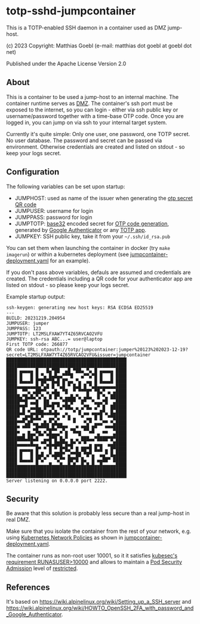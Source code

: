 # totp-sshd-jumpcontainer
This is a TOTP-enabled SSH daemon in a container used as DMZ jump-host.

(c) 2023 Copyright: Matthias Goebl (e-mail: matthias dot goebl at goebl dot net)

Published under the Apache License Version 2.0

## About

This is a container to be used a jump-host to an internal machine.
The container runtime serves as [DMZ](https://en.wikipedia.org/wiki/DMZ_(computing)).
The container's ssh port must be exposed to the internet, so you can login - either via ssh public key or username/password together with a time-base OTP code.
Once you are logged in, you can jump on via ssh to your internal target system.

Currently it's quite simple: Only one user, one password, one TOTP secret. No user database.
The password and secret can be passed via environment. Otherwise credentials are created and
listed on stdout - so keep your logs secret.

## Configuration

The following variables can be set upon startup:

- JUMPHOST: used as name of the issuer when generating the [otp secret QR code](https://github.com/google/google-authenticator/wiki/Key-Uri-Format)
- JUMPUSER: username for login
- JUMPPASS: password for login
- JUMPTOTP: [base32](https://en.wikipedia.org/wiki/Base32) encoded secret for
  [OTP code generation](https://en.wikipedia.org/wiki/Time-based_one-time_password),
  generated by [Google Authenticator](https://en.wikipedia.org/wiki/Google_Authenticator)
  or any [TOTP app](https://en.wikipedia.org/wiki/Comparison_of_OTP_applications).
- JUMPKEY: SSH public key, take it from your `~/.ssh/id_rsa.pub`

You can set them when launching the container in docker (try `make imagerun`)
or within a kubernetes deployment (see [jumpcontainer-deployment.yaml](jumpcontainer-deployment.yaml) for an example).

If you don't pass above variables, defauls are assumed and credentials are created.
The credentials including a QR code for your authenticator app are listed on stdout - so please keep your logs secret.

Example startup output:

```
ssh-keygen: generating new host keys: RSA ECDSA ED25519 
---
BUILD: 20231219.204954
JUMPUSER: jumper
JUMPPASS: 123
JUMPTOTP: LT2MSLFXAW7YT4Z65RVCAO2VFU
JUMPKEY: ssh-rsa ABC...= user@laptop
First TOTP code: 266877
QR code URL: otpauth://totp/jumpcontainer:jumper%20123%202023-12-19?secret=LT2MSLFXAW7YT4Z65RVCAO2VFU&issuer=jumpcontainer
█████████████████████████████████████████████
█████████████████████████████████████████████
████ ▄▄▄▄▄ █   █▄▀██  ▄█ ▀██▄ ▀▄ █ ▄▄▄▄▄ ████
████ █   █ █ ▀▄ █▄█▄▄▀▀▀█   ▄▀▀▄▀█ █   █ ████
████ █▄▄▄█ █▀██▀▀█▄█ █▀▄▄ ▀▄  ▄▄ █ █▄▄▄█ ████
████▄▄▄▄▄▄▄█▄▀▄█ █ ▀▄█ ▀ █▄█ █ ▀▄█▄▄▄▄▄▄▄████
████  ▀▀▄ ▄██▀▀▄ ▄█▄ ▀█  ▀ ▀▀▀█▀ ▀█▄▀ ▄ ▄████
█████▄▀█▄█▄▀▄▀▄ █ █▀▄ ▄▄█▄▀▄ ▄█▄  █ ▀▄ ██████
█████▀▀█ ▄▄█  ██ ▄▄▄ ▀█▀█▀  █▀  ▀▄▄▄▀█  ▄████
█████▀█▀ ▄▄█▄ █▀▀█ ▀▄▀██▄ ▄ ▄▀█▄ ▄▀ █  ██████
█████▄█ ▀▄▄███▄▄█▄█▄  ▄  ▀ █ ▄▄ ▄▄▄█▀▄ █▄████
████▀ ▄█▀█▄█▄▀  ▄▄▀▄ ▀ █ ▄  ▀ ▄▄ █ █  ▀▀█████
████▀▀▀▄█▀▄▄ ▄█▄▀▄█▄▄    ▀   ▀▄▀ ▄▄▄▀▀ ▀▄████
████▀ ▀▀▀ ▄█▀▀▀█▄█▄▀▀█▀ ▄▄▀ ▀██ █▀   ▀▀▀█████
████▀ ▄ █▄▄▀█▄▀▄█▄▄▄▀ █  ▀▀█   ▀▀ ▄ ▀▀  ▄████
███████▄██▄█  ▄▄█▀█ █▄▀ ▄ ▄ ███▄▄▀████▀█▀████
████▄▄▄▄▄█▄▄ ▀▀▄█▄███▀█▄█▀ ▀ ▀ ▄ ▄▄▄  ▄▄█████
████ ▄▄▄▄▄ █▀ ▀ █ ▀ █▀█▄▀ █ ██▀█ █▄█ ▄ █▀████
████ █   █ █▄█ ▄▀▄███▀ ▄▀▀██ ▀█▀▄  ▄▄▀ █▄████
████ █▄▄▄█ █▀▄▀   ▀▄▀▀ ██▀█ █▄  █ ▄▄██▀ █████
████▄▄▄▄▄▄▄█▄▄▄▄█▄▄▄█▄▄█▄█▄▄█▄█▄█▄▄█▄▄▄▄▄████
█████████████████████████████████████████████
█████████████████████████████████████████████
Server listening on 0.0.0.0 port 2222.

```

## Security

Be aware that this solution is probably less secure than a real jump-host in real DMZ.

Make sure that you isolate the container from the rest of your network, e.g. using
[Kubernetes Network Policies](https://kubernetes.io/docs/concepts/services-networking/network-policies/)
as shown in [jumpcontainer-deployment.yaml](jumpcontainer-deployment.yaml).

The container runs as non-root user 10001, so it it satisfies
[kubesec's requirement RUNASUSER>10000](https://kubesec.io/basics/containers-securitycontext-runasuser/)
and allows to maintain a [Pod Security Admission](https://kubernetes.io/docs/concepts/security/pod-security-admission/)
level of [restricted](https://kubernetes.io/docs/concepts/security/pod-security-standards/#restricted).

## References

It's based on https://wiki.alpinelinux.org/wiki/Setting_up_a_SSH_server
and https://wiki.alpinelinux.org/wiki/HOWTO_OpenSSH_2FA_with_password_and_Google_Authenticator.
